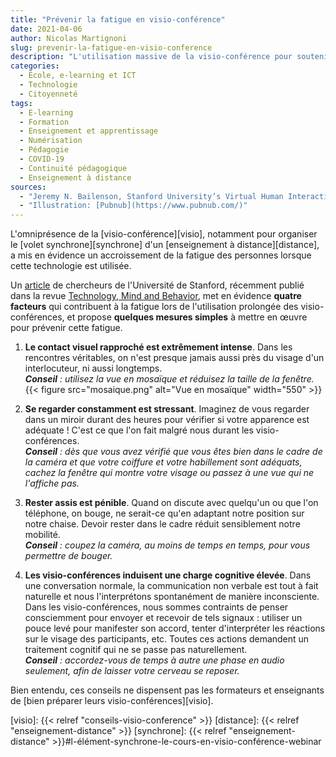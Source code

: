 ```yaml
---
title: "Prévenir la fatigue en visio-conférence"
date: 2021-04-06
author: Nicolas Martignoni
slug: prevenir-la-fatigue-en-visio-conference
description: "L'utilisation massive de la visio-conférence pour soutenir l'enseignement à distance a mis en évidence un accroissement de la fatigue engendrée par ce type de dispositif. Voici quelques clefs pour comprendre et prévenir cette fatigue."
categories:
  - École, e-learning et ICT
  - Technologie
  - Citoyenneté
tags:
  - E-learning
  - Formation
  - Enseignement et apprentissage
  - Numérisation
  - Pédagogie
  - COVID-19
  - Continuité pédagogique
  - Enseignement à distance
sources:
  - "Jeremy N. Bailenson, Stanford University’s Virtual Human Interaction Lab, [Nonverbal Overload: A Theoretical Argument for the Causes of Zoom Fatigue](https://tmb.apaopen.org/pub/nonverbal-overload/)"
  - "Illustration: [Pubnub](https://www.pubnub.com/)"
---
```

L'omniprésence de la [visio-conférence][visio], notamment pour organiser le [volet synchrone][synchrone] d'un [enseignement à distance][distance], a mis en évidence un accroissement de la fatigue des personnes lorsque cette technologie est utilisée.

Un [article](https://tmb.apaopen.org/pub/nonverbal-overload/) de chercheurs de l'Université de Stanford, récemment publié dans la revue [Technology, Mind and Behavior](https://tmb.apaopen.org/), met en évidence __quatre facteurs__ qui contribuent à la fatigue lors de l'utilisation prolongée des visio-conférences, et propose __quelques mesures simples__ à mettre en œuvre pour prévenir cette fatigue.

<!--more-->

1. __Le contact visuel rapproché est extrêmement intense__. Dans les rencontres véritables, on n'est presque jamais aussi près du visage d'un interlocuteur, ni aussi longtemps.\
  ___Conseil__ : utilisez la vue en mosaïque et réduisez la taille de la fenêtre._
{{< figure src="mosaique.png" alt="Vue en mosaïque" width="550" >}}

2. __Se regarder constamment est stressant__. Imaginez de vous regarder dans un miroir durant des heures pour vérifier si votre apparence est adéquate ! C'est ce que l'on fait malgré nous durant les visio-conférences.\
  ___Conseil__ : dès que vous avez vérifié que vous êtes bien dans le cadre de la caméra et que votre coiffure et votre habillement sont adéquats, cachez la fenêtre qui montre votre visage ou passez à une vue qui ne l'affiche pas._

3. __Rester assis est pénible__. Quand on discute avec quelqu'un ou que l'on téléphone, on bouge, ne serait-ce qu'en adaptant notre position sur notre chaise. Devoir rester dans le cadre réduit sensiblement notre mobilité.\
  ___Conseil__ : coupez la caméra, au moins de temps en temps, pour vous permettre de bouger._

4. __Les visio-conférences induisent une charge cognitive élevée__. Dans une conversation normale, la communication non verbale est tout à fait naturelle et nous l'interprétons spontanément de manière inconsciente.  Dans les visio-conférences, nous sommes contraints de penser consciemment pour envoyer et recevoir de tels signaux : utiliser un pouce levé pour manifester son accord, tenter d'interpréter les réactions sur le visage des participants, etc. Toutes ces actions demandent un traitement cognitif qui ne se passe pas naturellement.\
  ___Conseil__ : accordez-vous de temps à autre une phase en audio seulement, afin de laisser votre cerveau se reposer._

Bien entendu, ces conseils ne dispensent pas les formateurs et enseignants de [bien préparer leurs visio-conférences][visio].

[visio]: {{< relref "conseils-visio-conference" >}}
[distance]: {{< relref "enseignement-distance" >}}
[synchrone]: {{< relref "enseignement-distance" >}}#l-élément-synchrone-le-cours-en-visio-conférence-webinar
